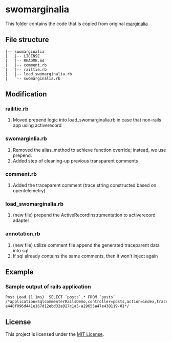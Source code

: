 # swomarginalia

This folder contains the code that is copied from original [marginalia](https://github.com/basecamp/marginalia)

## File structure

```console
|-- swomarginalia
|   |-- LICENSE
|   |-- README.md
|   |-- comment.rb
|   |-- railtie.rb
|   |-- load_swomarginalia.rb
|   `-- swomarginalia.rb
```

## Modification

### railitie.rb

1. Moved prepend logic into load_swomarginalia.rb in case that non-rails app using activerecord

### swomarginlia.rb

1. Removed the alias_method to achieve function override; instead, we use prepend.
2. Added step of cleaning-up previous transparent comments

### comment.rb

1. Added the traceparent comment (trace string constructed based on opentelemetry)

### load_swomarginalia.rb

1. (new file) prepend the ActiveRecordInstrumentation to activerecord adapter

### annotation.rb
1. (new file) utilize comment file append the generated traceparent data into sql
2. If sql already contains the same comments, then it won't inject again

## Example

### Sample output of rails application

```console
Post Load (1.1ms)  SELECT `posts`.* FROM `posts` /*application=SqlcommenterRailsDemo,controller=posts,action=index,traceparent=00-a448f096d441e167d12ebd32a927c1a5-a29655a47e430119-01*/
```

## License

This project is licensed under the [MIT License](https://github.com/solarwinds/apm-ruby/blob/main/lib/solarwinds_apm/support/swomarginalia/LICENSE).
